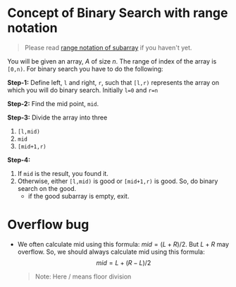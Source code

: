 # Concept of Binary Search with range notation
> Please read [range notation of subarray](../array/subarray.md) if you haven't yet.

You will be given an array, $A$ of size $n$. The range of index of the array is `[0,n)`. For binary search you have to do the following:

**Step-1:** Define left, `l` and right, `r`, such that `[l,r)` represents the array on which you will do binary search. Initially `l=0` and `r=n`

**Step-2:** Find the mid point, `mid`.

**Step-3:** Divide the array into three
1. `[l,mid)`
1. `mid`
1. `[mid+1,r)`

**Step-4:** 
1. If `mid` is the result, you found it. 
1. Otherwise, either `[l,mid)` is good or `[mid+1,r)` is good. So, do binary search on the good.
   - if the good subarray is empty, exit.

# Overflow bug
* We often calculate mid using this formula: 
$mid=(L+R)/2$. But $L+R$ may overflow. So, we should always calculate mid using this formula:
  $$mid=L+(R−L)/2$$
  > Note: Here $/$ means floor division